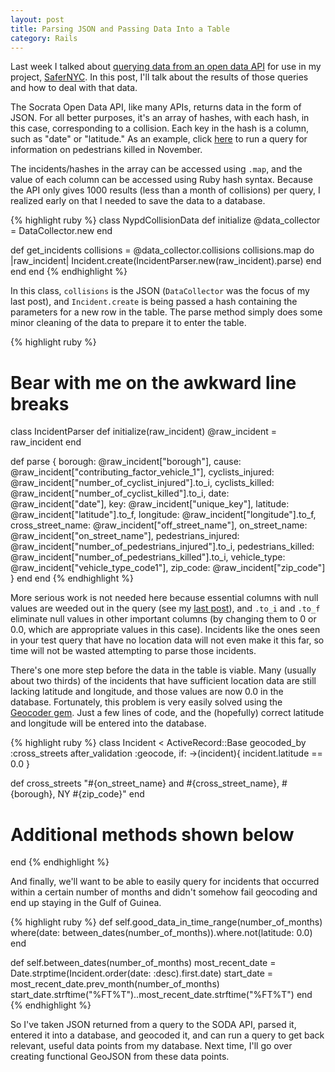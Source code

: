 ```yaml
---
layout: post
title: Parsing JSON and Passing Data Into a Table
category: Rails
---
```


Last week I talked about [querying data from an open data API](/2014/12/24/using-the-socrata-open-data-api-and-gem-to-make-complex-queries) for use in my project, [SaferNYC](http://safernyc.com). In this post, I'll talk about the results of those queries and how to deal with that data.

The Socrata Open Data API, like many APIs, returns data in the form of JSON. For all better purposes, it's an array of hashes, with each hash, in this case, corresponding to a collision. Each key in the hash is a column, such as "date" or "latitude." As an example, click [here](https://data.cityofnewyork.us/resource/h9gi-nx95.json?$select=borough,%20contributing_factor_vehicle_1,%20date,%20latitude,%20longitude,%20number_of_pedestrians_killed,%20off_street_name,%20on_street_name,%20vehicle_type_code1,%20zip_code&$where=number_of_pedestrians_killed%3E0%20AND%20date%3E'2014-10-31T00:00:00'%20AND%20date<'2014-12-01T00:00:00') to run a query for information on pedestrians killed in November.

The incidents/hashes in the array can be accessed using `.map`, and the value of each column can be accessed using Ruby hash syntax. Because the API only gives 1000 results (less than a month of collisions) per query, I realized early on that I needed to save the data to a database.

{% highlight ruby %}
class NypdCollisionData
  def initialize
    @data_collector = DataCollector.new
  end

  def get_incidents
    collisions = @data_collector.collisions
    collisions.map do |raw_incident|
      Incident.create(IncidentParser.new(raw_incident).parse)
    end
  end
end
{% endhighlight %}

In this class, `collisions` is the JSON (`DataCollector` was the focus of my last post), and `Incident.create` is being passed a hash containing the parameters for a new row in the table. The parse method simply does some minor cleaning of the data to prepare it to enter the table.

{% highlight ruby %}
# Bear with me on the awkward line breaks

class IncidentParser
  def initialize(raw_incident)
    @raw_incident = raw_incident
  end

  def parse
    {
      borough: @raw_incident["borough"],
      cause: @raw_incident["contributing_factor_vehicle_1"],
      cyclists_injured: @raw_incident["number_of_cyclist_injured"].to_i,
      cyclists_killed: @raw_incident["number_of_cyclist_killed"].to_i,
      date: @raw_incident["date"],
      key: @raw_incident["unique_key"],
      latitude: @raw_incident["latitude"].to_f,
      longitude: @raw_incident["longitude"].to_f,
      cross_street_name: @raw_incident["off_street_name"],
      on_street_name: @raw_incident["on_street_name"],
      pedestrians_injured: @raw_incident["number_of_pedestrians_injured"].to_i,
      pedestrians_killed: @raw_incident["number_of_pedestrians_killed"].to_i,
      vehicle_type: @raw_incident["vehicle_type_code1"],
      zip_code: @raw_incident["zip_code"]
    }
  end
end
{% endhighlight %}

More serious work is not needed here because essential columns with null values are weeded out in the query (see my [last post](/2014/12/24/using-the-socrata-open-data-api-and-gem-to-make-complex-queries)), and `.to_i` and `.to_f` eliminate null values in other important columns (by changing them to 0 or 0.0, which are appropriate values in this case). Incidents like the ones seen in your test query that have no location data will not even make it this far, so time will not be wasted attempting to parse those incidents.

There's one more step before the data in the table is viable. Many (usually about two thirds) of the incidents that have sufficient location data are still lacking latitude and longitude, and those values are now 0.0 in the database. Fortunately, this problem is very easily solved using the [Geocoder gem](http://www.rubygeocoder.com). Just a few lines of code, and the (hopefully) correct latitude and longitude will be entered into the database.

{% highlight ruby %}
class Incident < ActiveRecord::Base
  geocoded_by :cross_streets
  after_validation :geocode, if: ->(incident){ incident.latitude == 0.0 }

  def cross_streets
    "#{on_street_name} and #{cross_street_name}, #{borough}, NY #{zip_code}"
  end

  # Additional methods shown below
end
{% endhighlight %}

And finally, we'll want to be able to easily query for incidents that occurred within a certain number of months and didn't somehow fail geocoding and end up staying in the Gulf of Guinea.

{% highlight ruby %}
def self.good_data_in_time_range(number_of_months)
    where(date: between_dates(number_of_months)).where.not(latitude: 0.0)
end

def self.between_dates(number_of_months)
  most_recent_date = Date.strptime(Incident.order(date: :desc).first.date)
  start_date = most_recent_date.prev_month(number_of_months)
  start_date.strftime("%FT%T")..most_recent_date.strftime("%FT%T")
end
{% endhighlight %}

So I've taken JSON returned from a query to the SODA API, parsed it, entered it into a database, and geocoded it, and can run a query to get back relevant, useful data points from my database. Next time, I'll go over creating functional GeoJSON from these data points.

